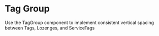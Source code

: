 # Tag Group

Use the TagGroup component to implement consistent vertical spacing between Tags, Lozenges, and ServiceTags
